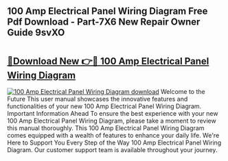 ## 100 Amp Electrical Panel Wiring Diagram Free Pdf Download - Part-7X6 New Repair Owner Guide 9svXO

# <h2><a href="http://dfo49zv.blite.top/?on=100+Amp+Electrical+Panel+Wiring+Diagram">🔗Download New 👉🔴 100 Amp Electrical Panel Wiring Diagram</a></h2>

[![100 Amp Electrical Panel Wiring Diagram download](https://i.imgur.com/lujVjoI.png)](http://dfo49zv.blite.top/?on=100+Amp+Electrical+Panel+Wiring+Diagram)
Welcome to the Future This user manual showcases the innovative features and functionalities of your new 100 Amp Electrical Panel Wiring Diagram. Important Information Ahead To ensure the best experience with your new 100 Amp Electrical Panel Wiring Diagram, please take a moment to review this manual thoroughly. This 100 Amp Electrical Panel Wiring Diagram comes equipped with a wealth of features to enhance your daily life. We're Here to Support You Every Step of the Way 100 Amp Electrical Panel Wiring Diagram. Our customer support team is available throughout your journey.
